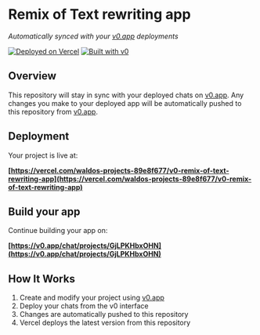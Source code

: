 # Remix of Text rewriting app

*Automatically synced with your [v0.app](https://v0.app) deployments*

[![Deployed on Vercel](https://img.shields.io/badge/Deployed%20on-Vercel-black?style=for-the-badge&logo=vercel)](https://vercel.com/waldos-projects-89e8f677/v0-remix-of-text-rewriting-app)
[![Built with v0](https://img.shields.io/badge/Built%20with-v0.app-black?style=for-the-badge)](https://v0.app/chat/projects/GjLPKHbxOHN)

## Overview

This repository will stay in sync with your deployed chats on [v0.app](https://v0.app).
Any changes you make to your deployed app will be automatically pushed to this repository from [v0.app](https://v0.app).

## Deployment

Your project is live at:

**[https://vercel.com/waldos-projects-89e8f677/v0-remix-of-text-rewriting-app](https://vercel.com/waldos-projects-89e8f677/v0-remix-of-text-rewriting-app)**

## Build your app

Continue building your app on:

**[https://v0.app/chat/projects/GjLPKHbxOHN](https://v0.app/chat/projects/GjLPKHbxOHN)**

## How It Works

1. Create and modify your project using [v0.app](https://v0.app)
2. Deploy your chats from the v0 interface
3. Changes are automatically pushed to this repository
4. Vercel deploys the latest version from this repository